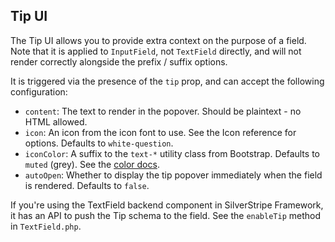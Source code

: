 ## Tip UI

The Tip UI allows you to provide extra context on the purpose of a field. Note that it is applied to `InputField`, not
`TextField` directly, and will not render correctly alongside the prefix / suffix options.

It is triggered via the presence of the `tip` prop, and can accept the following configuration:

- `content`: The text to render in the popover. Should be plaintext - no HTML allowed.
- `icon`: An icon from the icon font to use. See the Icon reference for options. Defaults to `white-question`.
- `iconColor`: A suffix to the `text-*` utility class from Bootstrap. Defaults to `muted` (grey). See the [color docs](https://getbootstrap.com/docs/4.3/utilities/colors/#color).
- `autoOpen`: Whether to display the tip popover immediately when the field is rendered. Defaults to `false`.

If you're using the TextField backend component in SilverStripe Framework, it has an API to push the Tip schema to the
field. See the `enableTip` method in `TextField.php`.
